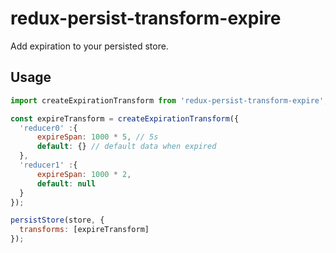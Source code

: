 # redux-persist-transform-expire

Add expiration to your persisted store.

## Usage

```js
import createExpirationTransform from 'redux-persist-transform-expire';

const expireTransform = createExpirationTransform({
  'reducer0' :{
      expireSpan: 1000 * 5, // 5s
      default: {} // default data when expired
  },
  'reducer1' :{
      expireSpan: 1000 * 2,
      default: null
  }
});

persistStore(store, {
  transforms: [expireTransform]
});

```
